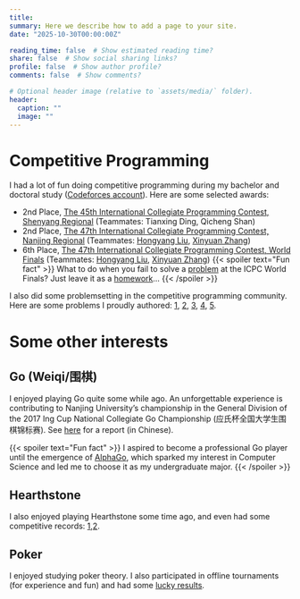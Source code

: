 ```yaml
---
title: 
summary: Here we describe how to add a page to your site.
date: "2025-10-30T00:00:00Z"

reading_time: false  # Show estimated reading time?
share: false  # Show social sharing links?
profile: false  # Show author profile?
comments: false  # Show comments?

# Optional header image (relative to `assets/media/` folder).
header:
  caption: ""
  image: ""
---
```

# Competitive Programming
I had a lot of fun doing competitive programming during my bachelor and doctoral study ([Codeforces account](https://codeforces.com/profile/Roundgod)). Here are some selected awards: 
- 2nd Place, [The 45th International Collegiate Programming Contest, Shenyang Regional](https://board.xcpcio.com/icpc/2020/shenyang) (Teammates: Tianxing Ding, Qicheng Shan)
- 2nd Place, [The 47th International Collegiate Programming Contest, Nanjing Regional](https://board.xcpcio.com/icpc/47th/nanjing) (Teammates: [Hongyang Liu](https://lhy-gispzjz.github.io/),  [Xinyuan Zhang](https://sites.google.com/view/xinyuanzhang))
- 6th Place, [The 47th International Collegiate Programming Contest, World Finals](https://icpc.global/worldfinals/scoreboard/2023/scoreboards/47/index.html) (Teammates: [Hongyang Liu](https://lhy-gispzjz.github.io/),  [Xinyuan Zhang](https://sites.google.com/view/xinyuanzhang))
{{< spoiler text="Fun fact" >}}
What to do when you fail to solve a [problem](../uploads/WFB.pdf) at the ICPC World Finals? Just leave it as a [homework](https://tcs.nju.edu.cn/wiki/index.php?title=%E7%BB%84%E5%90%88%E6%95%B0%E5%AD%A6_(Spring_2024)/Problem_Set_4)...
{{< /spoiler >}}

I also did some problemsetting in the competitive programming community. Here are some problems I proudly authored: [1](../uploads/gym104065H.pdf), [2](../uploads/gym104065K.pdf), [3](https://qoj.ac/contest/1873/problem/9775), [4](https://ac.nowcoder.com/acm/contest/57358/I), [5](https://ac.nowcoder.com/acm/contest/81598/K).

# Some other interests

## Go (Weiqi/围棋)

I enjoyed playing Go quite some while ago. An unforgettable experience is contributing to Nanjing University’s championship in the General Division of the 2017 Ing Cup National Collegiate Go Championship (应氏杯全国大学生围棋锦标赛). See [here](https://www.sohu.com/a/165237506_806199) for a report (in Chinese).

{{< spoiler text="Fun fact" >}}
I aspired to become a professional Go player until the emergence of [AlphaGo](https://en.wikipedia.org/wiki/AlphaGo), which sparked my interest in Computer Science and led me to choose it as my undergraduate major.
{{< /spoiler >}}

## Hearthstone

I also enjoyed playing Hearthstone some time ago, and even had some competitive records: [1](https://www.hsguru.com/battlefy/tournament/6107b8dba3f8bf704c2fbb09/player/wcysai%231121?stage_id=6128feafc136af119984a05e),[2](https://www.hsguru.com/battlefy/tournament/60b75695c2e3fd31243ff2c3/player/wcysai%231378?stage_id=60cd2691890a1249589579e9). 

## Poker

I enjoyed studying poker theory. I also participated in offline tournaments (for experience and fun) and had some [lucky results](https://pokerdb.thehendonmob.com/event.php?a=r&n=1217153).